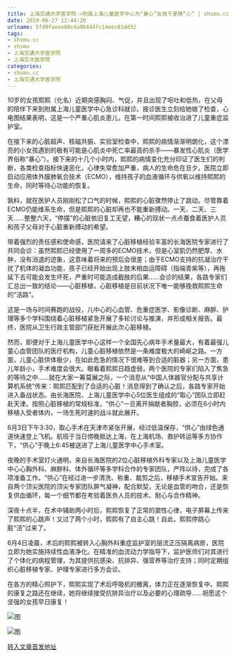```yaml
---
title: 上海交通大学医学院->附属上海儿童医学中心为“暴心”女孩千里换“心” | shsmu.cc
date: 2019-06-27 12:44:20
urlname: 5fd9faeee60c4a9b444fc14eec03dd32
tags: 
- shsmu.cc
- shsmu
- 上海交通大学医学院
- 上海交大医学院
categories:
- shsmu.cc
- 上海交通大学医学院
---
```



10岁的女孩熙熙（化名）近期突感胸闷、气促，并且出现了呕吐和低热，在父母的陪伴下来到附属上海儿童医学中心急诊科就诊。接诊医生立刻给她做了检查，心电图结果表明，这是一个严重心肌炎患儿，在第一时间熙熙被收治进了儿童重症监护室。

在接下来的心脏超声、核磁共振、实验室检查中，熙熙的病情渐渐明朗化，这个漂亮的小女孩遇到的极有可能是心肌炎中死亡率最高的杀手——暴发性心肌炎（医学界俗称“暴心”）。接下来的十几个小时内，熙熙的病情变化充分印证了医生们的判断，各类检查指标快速恶化，心律失常愈加严重，病人的生命危在旦夕。医院立即启动应用体外膜肺氧合技术（ECMO），维持孩子的血液循环与供氧以维持熙熙的生命，同时等待心功能的恢复。

孰料，就在医护人员刚刚松了口气的时候，熙熙的心脏骤然停止了跳动。尽管靠着ECMO仍能维系生命，但是熙熙的心脏却再也不能重新搏动。一天、二天、三天……整整六天，“停摆”的心脏依旧复工无望，糟心的现状一点点蚕食着医护人员和孩子父母对于心脏重新搏动的希望。

带着强烈的责任感和使命感，医院请来了心脏移植经验丰富的长海医院专家进行了共同会诊：虽然熙熙已经使用了一周多的ECMO技术，但是心室肌仍然肥厚、水肿，没有消退的迹象，这意味着将来的预后会很差；由于ECMO支持的抗凝治疗干扰了机体的凝血功能，孩子已经开始出现上肢末梢血运障碍（指端青紫等），再拖延下去可能会发生坏死，严重时可能造成截肢的后果……会诊的结果，各路专家们汇总出一致的结论——心脏移植，心脏移植是目前状况下唯一能够挽救熙熙生命的“活路”。

这是一场与时间赛跑的战役，儿中心的心血管、危重症医学、影像诊断、麻醉、护理等多个学科围绕着心脏移植紧急开展了多轮讨论与推演，并形成相关报告。最终，医院从卫生行政主管部门获批开展此次心脏移植。

然而，即便对于上海儿童医学中心这样一个全国先心病年手术量最大，有着最强儿童心血管团队的医疗机构，儿童心脏移植依然是一条难度极大的崎岖之路。一方面，儿童心脏供体极少，在如此危急的情况下很难等到合适的脏器；另一方面，患儿年龄小，手术难度会很大。眼看着熙熙日趋虚弱，两个医院的专家们陷入了焦急的等待之中……就在大家一筹莫展之际，一个消息从“中国人体器官分配与共享计算机系统”传来：熙熙匹配到了合适的心脏！消息得到了确认之后，各路专家开始进入备战状态。由长海医院、上海儿童医学中心5位医生组成的“取心”团队立即赶赴天津。按照心脏移植的常规标准，“供心”一旦离开捐献者胸腔，必须在6小时内移植入受者体内，一场生死时速的战斗就此展开。

6月3日下午3:30，取心手术在天津市紧张开展，经过低温保存，“供心”由绿色通道快速登上飞机。航班于当日傍晚抵达上海，在上海机场、救护转运等多方协作下，“供心”于晚上6:45被送进了上海儿童医学中心手术室。

夜晚的手术室灯火通明，来自长海医院的2位心脏移植外科专家以及上海儿童医学中心心胸外科、麻醉科、体外循环等多学科合作的专家团队，严阵以待，完成了各项准备工作。“供心”在经过进一步清洗、称重、裁剪之后，移植手术宣告开始。来自两个顶尖医院的顶尖专家团队屏气凝神，配合默契，无论是血管的吻合，还是恢复供血循环，每一个细节都在考验着医务人员的技术、耐心与合作精神。

深夜十点半，在术中辅助两小时后，熙熙恢复了正常的窦性心律，电子屏幕上传来了熙熙的心跳声！又过了两个小时，熙熙有了自主心跳！自此，熙熙停跳心脏“活”过来了。

6月4日凌晨，术后的熙熙被转入心胸外科重症监护室的层流正压隔离病房，医院立即为她实施持续性血液净化。在精准的血流动力学指导下，监护医师们对其进行了个体化的病程管理，为其提供抗感染、抗排异、强营养等治疗支持；同时定期组织心脏移植专家、护理专家进行多方会诊。

在各方的精心照护下，熙熙实现了术后呼吸机的撤离，体力正在逐渐恢复中。熙熙的康复之路还在继续，她将继续接受抗排异治疗以及必要的心理疏导……祝愿这个坚强的女孩早日康复！



![图](https://www.shsmu.edu.cn/__local/D/97/83/2A1DF271A00D8B0D8414554746F_D37EB832_FCB2.jpg)

![图](https://www.shsmu.edu.cn/__local/F/E6/41/FCC3FE7EFC5C4424F52C0BC5B41_2721587D_36848.jpg)

[转入文章首发地址](https://www.shsmu.edu.cn/news/info/1002/16739.htm)